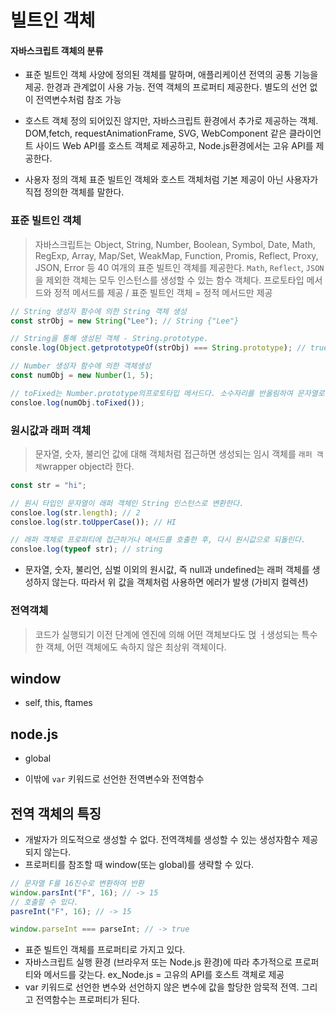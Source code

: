 # 빌트인 객체

#### 자바스크립트 객체의 분류

- 표준 빌트인 객체
  사양에 정의된 객체를 말하며, 애플리케이션 전역의 공통 기능을 제공. 한경과 관계없이 사용 가능. 전역 객체의 프로퍼티 제공한다. 별도의 선언 없이 전역변수처럼 참조 가능

- 호스트 객체
  정의 되어있진 않지만, 자바스크립트 환경에서 추가로 제공하는 객체. DOM,fetch, requestAnimationFrame, SVG, WebComponent 같은 클라이언트 사이드 Web API를 호스트 객체로 제공하고, Node.js환경에서는 고유 API를 제공한다.

- 사용자 정의 객체
  표준 빌트인 객체와 호스트 객체처럼 기본 제공이 아닌 사용자가 직접 정의한 객체를 말한다.

### 표준 빌트인 객체

> 자바스크립트는 Object, String, Number, Boolean, Symbol, Date, Math, RegExp, Array, Map/Set, WeakMap, Function, Promis, Reflect, Proxy, JSON, Error 등 40 여개의 표준 빌트인 객체를 제공한다. `Math`, `Reflect`, `JSON`을 제외한 객체는 모두 인스턴스를 생성할 수 있는 함수 객체다. 프로토타입 메서드와 정적 메서드를 제공 / 표준 빌트인 객체 = 정적 메서드만 제공

```jsx
// String 생성자 함수에 의한 String 객체 생성
const strObj = new String("Lee"); // String {"Lee"}

// String을 통해 생성된 객체 - String.prototype.
consle.log(Object.getprototypeOf(strObj) === String.prototype); // true
```

```jsx
// Number 생성자 함수에 의한 객체생성
const numObj = new Number(1, 5);

// toFixed는 Number.prototype의프로토타입 메서드다. 소수자리를 반올림하여 문자열로 반환
consloe.log(numObj.toFixed());
```

### 원시값과 래퍼 객체

> 문자열, 숫자, 불리언 값에 대해 객체처럼 접근하면 생성되는 임시 객체를 `래퍼 객체`wrapper object라 한다.

```jsx
const str = "hi";

// 원시 타입인 문자열이 래퍼 객체인 String 인스턴스로 변환한다.
consloe.log(str.length); // 2
consloe.log(str.toUpperCase()); // HI

// 래퍼 객체로 프로퍼티에 접근하거나 메서드를 호출한 후, 다시 원시값으로 되돌린다.
consloe.log(typeof str); // string
```

- 문자열, 숫자, 불리언, 심벌 이외의 원시값, 즉 null과 undefined는 래퍼 객체를 생성하지 않는다. 따라서 위 값을 객체처럼 사용하면 에러가 발생 (가비지 컬렉션)

### 전역객체

> 코드가 실행되기 이전 단계에 엔진에 의해 어떤 객체보다도 먽 ㅓ생성되는 특수한 객체, 어떤 객체에도 속하지 않은 최상위 객체이다.

## window

- self, this, ftames

## node.js

- global

- 이밖에 `var` 키워드로 선언한 전역변수와 전역함수

## 전역 객체의 특징

- 개발자가 의도적으로 생성할 수 없다. 전역객체를 생성할 수 있는 생성자함수 제공되지 않는다.
- 프로퍼티를 참조할 때 window(또는 global)를 생략할 수 있다.

```jsx
// 문자열 F를 16진수로 변환하여 반환
window.parsInt("F", 16); // -> 15
// 호출할 수 있다.
pasreInt("F", 16); // -> 15

window.parseInt === parseInt; // -> true
```

- 표준 빌트인 객체를 프로퍼티로 가지고 있다.
- 자바스크립트 실행 환경 (브라우저 또는 Node.js 환경)에 따라 추가적으로 프로퍼티와 메서드를 갖는다. ex_Node.js = 고유의 API를 호스트 객체로 제공
- var 키워드로 선언한 변수와 선언하지 않은 변수에 값을 할당한 암묵적 전역. 그리고 전역함수는 프로퍼티가 된다.

